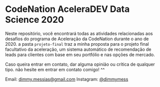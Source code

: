 # CodeNation AceleraDEV Data Science 2020

Neste repositório, você encontrará todas as atividades relacionadas aos desafios do programa de Aceleração da CodeNation durante o ano de 2020. a pasta `projeto-final` traz a minha proposta para o projeto final facultativo da aceleração, um sistema automático de recomendação de leads para clientes com base em seu portfólio e nas opções de mercado.

Caso queira entrar em contato, dar alguma opinião ou crítica de qualquer tipo. não hesite em entrar em contato comigo! ^^

Email: <dimmy.messias@gmail.com>
Instagram: [@dimmymess](https://www.instagram.com/dimmymess/)
